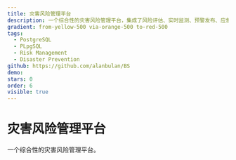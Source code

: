 ```yaml
---
title: 灾害风险管理平台
description: 一个综合性的灾害风险管理平台，集成了风险评估、实时监测、预警发布、应急响应等功能。基于PostgreSQL/PLpgSQL开发，提供强大的数据分析和预测能力。
gradient: from-yellow-500 via-orange-500 to-red-500
tags:
  - PostgreSQL
  - PLpgSQL
  - Risk Management
  - Disaster Prevention
github: https://github.com/alanbulan/BS
demo: 
stars: 0
order: 6
visible: true
---
```


# 灾害风险管理平台

一个综合性的灾害风险管理平台。
